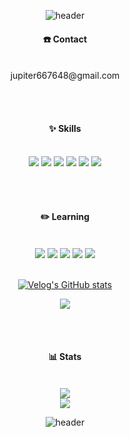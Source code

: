 <div align="center">

![header](https://capsule-render.vercel.app/api?type=waving&color=0:89C2FF,100:CDEDFF&height=200&text=Boyeong's%20GitHub&fontAlignY=40&fontColor=FFFFFF&fontSize=50)

#### ☎️ Contact
<br/>
jupiter667648@gmail.com

<br/><br/>
#### ✨ Skills
<br/>
<img src="https://img.shields.io/badge/html5-E34F26?style=for-the-badge&&logo=html5&logoColor=white"/>
<img src="https://img.shields.io/badge/css3-1572B6?style=for-the-badge&&logo=css3&logoColor=white"/>
<img src="https://img.shields.io/badge/javascript-F7DF1E?style=for-the-badge&&logo=javascript&logoColor=black"/>
<img src="https://img.shields.io/badge/python-3776AB?style=for-the-badge&&logo=python&logoColor=white"/>
<img src="https://img.shields.io/badge/django-092E20?style=for-the-badge&&logo=django&logoColor=white"/>
<img src="https://img.shields.io/badge/github-181717?style=for-the-badge&&logo=github&logoColor=white"/>

<br/><br/>
#### ✏️ Learning
<br/>
<img src="https://img.shields.io/badge/java-007396?style=for-the-badge&&logo=java&logoColor=white"/>
<img src="https://img.shields.io/badge/spring-6DB33F?style=for-the-badge&&logo=spring&logoColor=white"/>
<img src="https://img.shields.io/badge/springboot-6DB33F?style=for-the-badge&&logo=springboot&logoColor=white"/>
<img src="https://img.shields.io/badge/csharp-239120?style=for-the-badge&&logo=csharp&logoColor=white"/>
<img src="https://img.shields.io/badge/unity-FFFFFF?style=for-the-badge&&logo=unity&logoColor=black"/>
<br/><br/>

[![Velog's GitHub stats](https://velog-readme-stats.vercel.app/api?name=jupiter6676&color=dark)](https://velog.io/@jupiter6676)

<img align='center' src="http://mazassumnida.wtf/api/v2/generate_badge?boj=jupiter6676">

<br/><br/>
#### 📊 Stats

<br/>
<img src="https://github-readme-stats.vercel.app/api?username=jupiter6676&show_icons=true&theme=default" style="max-width: 100%;">
<br/>
<img src="https://github-readme-stats.vercel.app/api/top-langs/?username=jupiter6676&layout=compact&theme=default" style="max-width: 100%;">


<br/>

![header](https://capsule-render.vercel.app/api?type=waving&color=0:CDEDFF,100:89C2FF&height=120&section=footer)

</div>
